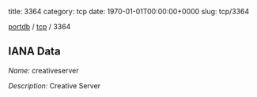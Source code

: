 title: 3364
category: tcp
date: 1970-01-01T00:00:00+0000
slug: tcp/3364

[portdb](/) / [tcp](/category/tcp.html) / 3364


## IANA Data

_Name:_ creativeserver

_Description:_ Creative Server

